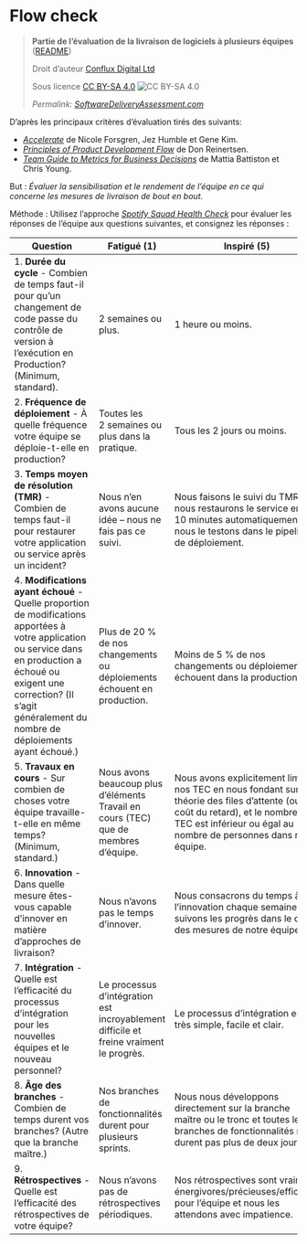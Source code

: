 # Flow check

> **Partie de l’évaluation de la livraison de logiciels à plusieurs équipes** ([README](README.md))
> 
> Droit d’auteur [Conflux Digital Ltd](https://confluxdigital.net/)
> 
> Sous licence [CC BY-SA 4.0](https://creativecommons.org/licenses/by-sa/4.0/) ![CC BY-SA 4.0](https://licensebuttons.net/l/by-sa/3.0/88x31.png)
>
> _Permalink: [SoftwareDeliveryAssessment.com](http://SoftwareDeliveryAssessment.com/)_ 

D’après les principaux critères d’évaluation tirés des suivants:

* [*Accelerate*](https://wordery.com/accelerate-nicole-forsgren-phd-9781942788331) de Nicole Forsgren, Jez Humble et Gene Kim.
* [*Principles of Product Development Flow*](https://wordery.com/the-principles-of-product-development-flow-donald-g-reinertsen-9781935401001) de Don Reinertsen.
* [*Team Guide to Metrics for Business Decisions*](http://bizmetricsbook.com/) de Mattia Battiston et Chris Young.

But : *Évaluer la sensibilisation et le rendement de l’équipe en ce qui concerne les mesures de livraison de bout en bout.*

Méthode : Utilisez l’approche [*Spotify Squad Health Check*](https://labs.spotify.com/2014/09/16/squad-health-check-model/) pour évaluer les réponses de l’équipe aux questions suivantes, et consignez les réponses :

| **Question**                                                                                                                                                                    | **Fatigué (1)**                                                              | **Inspiré (5)**                                                                                                                                    |
| ------------------------------------------------------------------------------------------------------------------------------------------------------------------------------- | -------------------------------------------------------------------------- | --------------------------------------------------------------------------------------------------------------------------------------------------- |
| 1\. **Durée du cycle** - Combien de temps faut-il pour qu’un changement de code passe du contrôle de version à l’exécution en Production? (Minimum, standard).                                            | 2 semaines ou plus.                                                            | 1 heure ou moins.                                                                                                                                      |
| 2\. **Fréquence de déploiement** - À quelle fréquence votre équipe se déploie-t-elle en production?                                                                                                   | Toutes les 2 semaines ou plus dans la pratique.                                        | Tous les 2 jours ou moins.                                                                                                                                |
| 3\. **Temps moyen de résolution (TMR)** - Combien de temps faut-il pour restaurer votre application ou service après un incident?                                                                                  | Nous n’en avons aucune idée – nous ne fais pas ce suivi.                                     | Nous faisons le suivi du TMR et nous restaurons le service en 10 minutes automatiquement et nous le testons dans le pipeline de déploiement.                                              |
| 4\. **Modifications ayant échoué** - Quelle proportion de modifications apportées à votre application ou service dans en production a échoué ou exigent une correction? (Il s’agit généralement du nombre de déploiements ayant échoué.) | Plus de 20 % de nos changements ou déploiements échouent en production.                | Moins de 5 % de nos changements ou déploiements échouent dans la production.                                                                                          |
| 5\. **Travaux en cours** - Sur combien de choses votre équipe travaille-t-elle en même temps? (Minimum, standard.)                                                                              | Nous avons beaucoup plus d’éléments Travail en cours (TEC) que de membres d’équipe.  | Nous avons explicitement limité nos TEC en nous fondant sur la théorie des files d’attente (ou coût du retard), et le nombre de TEC est inférieur ou égal au nombre de personnes dans notre équipe. |
| 6\. **Innovation** - Dans quelle mesure êtes-vous capable d’innover en matière d’approches de livraison?                                                                                              | Nous n’avons pas le temps d’innover.                                            | Nous consacrons du temps à l’innovation chaque semaine et suivons les progrès dans le cadre des mesures de notre équipe.                                           |
| 7\. **Intégration** - Quelle est l’efficacité du processus d’intégration pour les nouvelles équipes et le nouveau personnel?                                                                                       | Le processus d’intégration est incroyablement difficile et freine vraiment le progrès. | Le processus d’intégration est très simple, facile et clair.                                                                                  |
| 8\. **Âge des branches** - Combien de temps durent vos branches? (Autre que la branche maître.)                                                                                                      | Nos branches de fonctionnalités durent pour plusieurs sprints.                                 | Nous nous développons directement sur la branche maître ou le tronc et toutes les branches de fonctionnalités ne durent pas plus de deux jours.                                                               |
| 9\. **Rétrospectives** - Quelle est l’efficacité des rétrospectives de votre équipe?                                                                                                            | Nous n’avons pas de rétrospectives périodiques.                                      | Nos rétrospectives sont vraiment énergivores/précieuses/efficaces pour l’équipe et nous les attendons avec impatience.                                                |